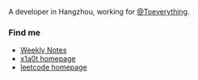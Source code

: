 A developer in Hangzhou, working for [@Toeverything](https://github.com/toeverything).

### Find me

- [Weekly Notes](https://github.com/thorseraq/Notebook/issues)
- [x1a0t homepage](https://thorseraq.github.io/)
- [leetcode homepage](https://leetcode.cn/u/x1a0t/.)


<!--
**405028157/405028157** is a ✨ _special_ ✨ repository because its `README.md` (this file) appears on your GitHub profile.

Here are some ideas to get you started:

- 🔭 I’m currently working on ...
- 🌱 I’m currently learning ...
- 👯 I’m looking to collaborate on ...
- 🤔 I’m looking for help with ...
- 💬 Ask me about ...
- 📫 How to reach me: ...
- 😄 Pronouns: ...
- ⚡ Fun fact: ...
-->
